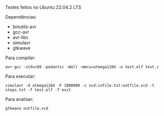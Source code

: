 Testes feitos no Ubuntu 22.04.2 LTS

Dependências:
- binutils-avr
- gcc-avr
- avr-libc
- simulavr
- gtkwave

Para compilar:

    avr-gcc -std=c89 -pedantic -Wall -mmcu=atmega1284 -o test.elf test.c

Para executar:

	simulavr -d atmega1284 -F 1000000 -c vcd:infile.txt:outfile.vcd -t steps.txt -f test.elf -T exit

Para analisar:

    gtkwave outfile.vcd
